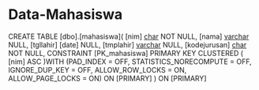 # Data-Mahasiswa
CREATE TABLE [dbo].[mahasiswa](
	[nim] [char](10) NOT NULL,
	[nama] [varchar](50) NULL,
	[tgllahir] [date] NULL,
	[tmplahir] [varchar](50) NULL,
	[kodejurusan] [char](2) NOT NULL,
 CONSTRAINT [PK_mahasiswa] PRIMARY KEY CLUSTERED 
(
	[nim] ASC
)WITH (PAD_INDEX = OFF, STATISTICS_NORECOMPUTE = OFF, IGNORE_DUP_KEY = OFF, ALLOW_ROW_LOCKS = ON, ALLOW_PAGE_LOCKS = ON) ON [PRIMARY]
) ON [PRIMARY]
